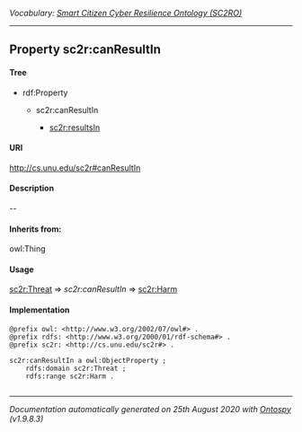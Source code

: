 _Vocabulary: [Smart Citizen Cyber Resilience Ontology (SC2RO)](index.md)_

---








## Property sc2r:canResultIn


#### Tree

* rdf:Property
    * sc2r:canResultIn


        * [sc2r:resultsIn](prop-sc2rresultsin.md)
        






#### URI
http://cs.unu.edu/sc2r#canResultIn

#### Description
--


#### Inherits from:
owl:Thing



#### Usage


[sc2r:Threat](class-sc2rthreat.md)
=&gt;&nbsp;_sc2r:canResultIn_&nbsp;=&gt;&nbsp;[sc2r:Harm](class-sc2rharm.md)

#### Implementation
```
@prefix owl: <http://www.w3.org/2002/07/owl#> .
@prefix rdfs: <http://www.w3.org/2000/01/rdf-schema#> .
@prefix sc2r: <http://cs.unu.edu/sc2r#> .

sc2r:canResultIn a owl:ObjectProperty ;
    rdfs:domain sc2r:Threat ;
    rdfs:range sc2r:Harm .


```










---

_Documentation automatically generated on 25th August 2020 with [Ontospy](http://lambdamusic.github.io/Ontospy/ "Open") (v1.9.8.3)_
